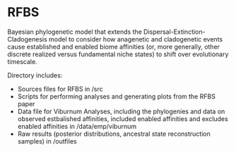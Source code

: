 # RFBS
Bayesian phylogenetic model that extends the Dispersal-Extinction-Cladogenesis model to consider how anagenetic and cladogenetic events cause established and enabled biome affinities (or, more generally, other discrete realized versus fundamental niche states) to shift over evolutionary timescale. 

Directory includes:

- Sources files for RFBS in /src
- Scripts for performing analyses and generating plots from the RFBS paper
- Data file for Viburnum Analyses, including the phylogenies and data on observed estbalished affinities, included enabled affinities and excludes enabled affinities in /data/emp/viburnum
- Raw results (posterior distributions, ancestral state reconstruction samples) in /outfiles
